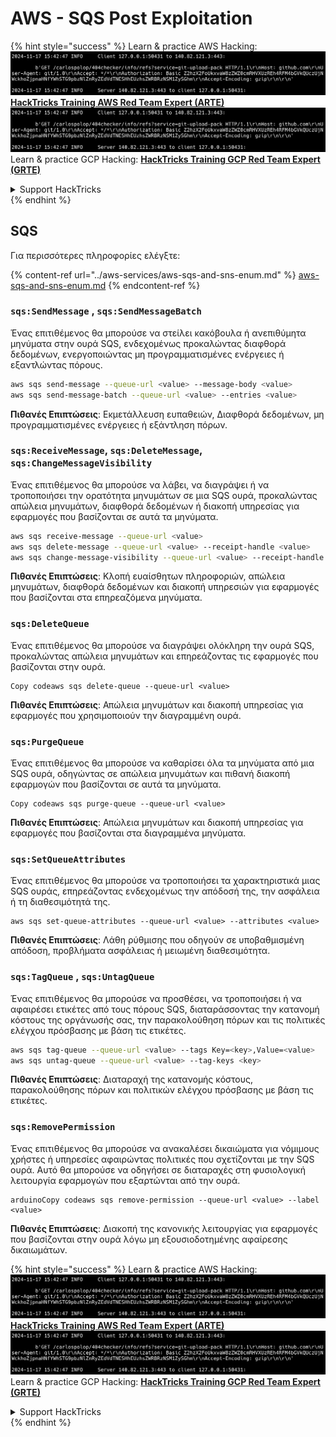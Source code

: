 # AWS - SQS Post Exploitation

{% hint style="success" %}
Learn & practice AWS Hacking:<img src="../../../.gitbook/assets/image (1).png" alt="" data-size="line">[**HackTricks Training AWS Red Team Expert (ARTE)**](https://training.hacktricks.xyz/courses/arte)<img src="../../../.gitbook/assets/image (1).png" alt="" data-size="line">\
Learn & practice GCP Hacking: <img src="../../../.gitbook/assets/image (2).png" alt="" data-size="line">[**HackTricks Training GCP Red Team Expert (GRTE)**<img src="../../../.gitbook/assets/image (2).png" alt="" data-size="line">](https://training.hacktricks.xyz/courses/grte)

<details>

<summary>Support HackTricks</summary>

* Check the [**subscription plans**](https://github.com/sponsors/carlospolop)!
* **Join the** 💬 [**Discord group**](https://discord.gg/hRep4RUj7f) or the [**telegram group**](https://t.me/peass) or **follow** us on **Twitter** 🐦 [**@hacktricks\_live**](https://twitter.com/hacktricks\_live)**.**
* **Share hacking tricks by submitting PRs to the** [**HackTricks**](https://github.com/carlospolop/hacktricks) and [**HackTricks Cloud**](https://github.com/carlospolop/hacktricks-cloud) github repos.

</details>
{% endhint %}

## SQS

Για περισσότερες πληροφορίες ελέγξτε:

{% content-ref url="../aws-services/aws-sqs-and-sns-enum.md" %}
[aws-sqs-and-sns-enum.md](../aws-services/aws-sqs-and-sns-enum.md)
{% endcontent-ref %}

### `sqs:SendMessage` , `sqs:SendMessageBatch`

Ένας επιτιθέμενος θα μπορούσε να στείλει κακόβουλα ή ανεπιθύμητα μηνύματα στην ουρά SQS, ενδεχομένως προκαλώντας διαφθορά δεδομένων, ενεργοποιώντας μη προγραμματισμένες ενέργειες ή εξαντλώντας πόρους.
```bash
aws sqs send-message --queue-url <value> --message-body <value>
aws sqs send-message-batch --queue-url <value> --entries <value>
```
**Πιθανές Επιπτώσεις**: Εκμετάλλευση ευπαθειών, Διαφθορά δεδομένων, μη προγραμματισμένες ενέργειες ή εξάντληση πόρων.

### `sqs:ReceiveMessage`, `sqs:DeleteMessage`, `sqs:ChangeMessageVisibility`

Ένας επιτιθέμενος θα μπορούσε να λάβει, να διαγράψει ή να τροποποιήσει την ορατότητα μηνυμάτων σε μια SQS ουρά, προκαλώντας απώλεια μηνυμάτων, διαφθορά δεδομένων ή διακοπή υπηρεσίας για εφαρμογές που βασίζονται σε αυτά τα μηνύματα.
```bash
aws sqs receive-message --queue-url <value>
aws sqs delete-message --queue-url <value> --receipt-handle <value>
aws sqs change-message-visibility --queue-url <value> --receipt-handle <value> --visibility-timeout <value>
```
**Πιθανές Επιπτώσεις**: Κλοπή ευαίσθητων πληροφοριών, απώλεια μηνυμάτων, διαφθορά δεδομένων και διακοπή υπηρεσιών για εφαρμογές που βασίζονται στα επηρεαζόμενα μηνύματα.

### `sqs:DeleteQueue`

Ένας επιτιθέμενος θα μπορούσε να διαγράψει ολόκληρη την ουρά SQS, προκαλώντας απώλεια μηνυμάτων και επηρεάζοντας τις εφαρμογές που βασίζονται στην ουρά.
```arduino
Copy codeaws sqs delete-queue --queue-url <value>
```
**Πιθανές Επιπτώσεις**: Απώλεια μηνυμάτων και διακοπή υπηρεσίας για εφαρμογές που χρησιμοποιούν την διαγραμμένη ουρά.

### `sqs:PurgeQueue`

Ένας επιτιθέμενος θα μπορούσε να καθαρίσει όλα τα μηνύματα από μια SQS ουρά, οδηγώντας σε απώλεια μηνυμάτων και πιθανή διακοπή εφαρμογών που βασίζονται σε αυτά τα μηνύματα.
```arduino
Copy codeaws sqs purge-queue --queue-url <value>
```
**Πιθανές Επιπτώσεις**: Απώλεια μηνυμάτων και διακοπή υπηρεσίας για εφαρμογές που βασίζονται στα διαγραμμένα μηνύματα.

### `sqs:SetQueueAttributes`

Ένας επιτιθέμενος θα μπορούσε να τροποποιήσει τα χαρακτηριστικά μιας SQS ουράς, επηρεάζοντας ενδεχομένως την απόδοσή της, την ασφάλεια ή τη διαθεσιμότητά της.
```arduino
aws sqs set-queue-attributes --queue-url <value> --attributes <value>
```
**Πιθανές Επιπτώσεις**: Λάθη ρύθμισης που οδηγούν σε υποβαθμισμένη απόδοση, προβλήματα ασφάλειας ή μειωμένη διαθεσιμότητα.

### `sqs:TagQueue` , `sqs:UntagQueue`

Ένας επιτιθέμενος θα μπορούσε να προσθέσει, να τροποποιήσει ή να αφαιρέσει ετικέτες από τους πόρους SQS, διαταράσσοντας την κατανομή κόστους της οργάνωσής σας, την παρακολούθηση πόρων και τις πολιτικές ελέγχου πρόσβασης με βάση τις ετικέτες.
```bash
aws sqs tag-queue --queue-url <value> --tags Key=<key>,Value=<value>
aws sqs untag-queue --queue-url <value> --tag-keys <key>
```
**Πιθανές Επιπτώσεις**: Διαταραχή της κατανομής κόστους, παρακολούθησης πόρων και πολιτικών ελέγχου πρόσβασης με βάση τις ετικέτες.

### `sqs:RemovePermission`

Ένας επιτιθέμενος θα μπορούσε να ανακαλέσει δικαιώματα για νόμιμους χρήστες ή υπηρεσίες αφαιρώντας πολιτικές που σχετίζονται με την SQS ουρά. Αυτό θα μπορούσε να οδηγήσει σε διαταραχές στη φυσιολογική λειτουργία εφαρμογών που εξαρτώνται από την ουρά.
```arduino
arduinoCopy codeaws sqs remove-permission --queue-url <value> --label <value>
```
**Πιθανές Επιπτώσεις**: Διακοπή της κανονικής λειτουργίας για εφαρμογές που βασίζονται στην ουρά λόγω μη εξουσιοδοτημένης αφαίρεσης δικαιωμάτων.

{% hint style="success" %}
Learn & practice AWS Hacking:<img src="../../../.gitbook/assets/image (1).png" alt="" data-size="line">[**HackTricks Training AWS Red Team Expert (ARTE)**](https://training.hacktricks.xyz/courses/arte)<img src="../../../.gitbook/assets/image (1).png" alt="" data-size="line">\
Learn & practice GCP Hacking: <img src="../../../.gitbook/assets/image (2).png" alt="" data-size="line">[**HackTricks Training GCP Red Team Expert (GRTE)**<img src="../../../.gitbook/assets/image (2).png" alt="" data-size="line">](https://training.hacktricks.xyz/courses/grte)

<details>

<summary>Support HackTricks</summary>

* Check the [**subscription plans**](https://github.com/sponsors/carlospolop)!
* **Join the** 💬 [**Discord group**](https://discord.gg/hRep4RUj7f) or the [**telegram group**](https://t.me/peass) or **follow** us on **Twitter** 🐦 [**@hacktricks\_live**](https://twitter.com/hacktricks\_live)**.**
* **Share hacking tricks by submitting PRs to the** [**HackTricks**](https://github.com/carlospolop/hacktricks) and [**HackTricks Cloud**](https://github.com/carlospolop/hacktricks-cloud) github repos.

</details>
{% endhint %}
